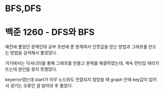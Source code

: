 BFS,DFS
===

# 백준 1260 - DFS와 BFS

예전에 풀었던 문제인데 공부 초반에 푼 문제여서 인풋값을 받는 방법과 그래프를 만드는 방법을 검색해서 풀었었다. 

거기에서는 딕셔너리를 통해 그래프를 만들고 문제를 해결하였는데, 계속 런타임 에러가 뜨는데 원인을 찾지 못했었다. 

keyerror였는데 start가 아무 노드와도 연결되지 않았을 때 graph 안에 key값이 없어서 생기는 오류인 걸 알아낸 후 풀었다.